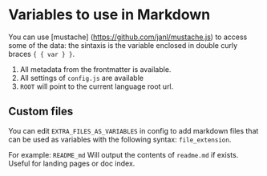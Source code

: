 # Variables to use in Markdown

You can use [mustache] (https://github.com/janl/mustache.js) to access some of the data: the sintaxis is the variable enclosed in double curly braces `{ { var } }`.


1. All metadata from the frontmatter is available.
2. All settings of `config.js` are available
3. `ROOT` will point to the current language root url.

## Custom files

You can edit  `EXTRA_FILES_AS_VARIABLES` in config to add markdown files that can be used as variables with the following syntax: `file_extension`.

For example: `README_md` Will output the contents of `readme.md` if exists. Useful for landing pages or doc index.
